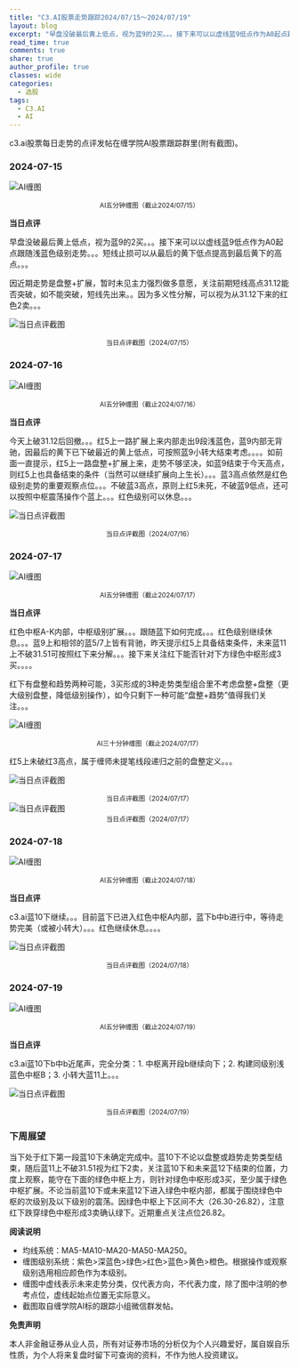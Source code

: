 ```yaml
---
title: "C3.AI股票走势跟踪2024/07/15～2024/07/19"
layout: blog
excerpt: "早盘没破最后黄上低点，视为蓝9的2买。。。接下来可以以虚线蓝9低点作为A0起点跟随浅蓝色级别走势。。。短线止损可以从最后的黄下低点提高到最后黄下的高点。"
read_time: true
comments: true
share: true
author_profile: true
classes: wide
categories:
  - 选股
tags:
  - C3.AI
  - AI
---
```


c3.ai股票每日走势的点评发帖在缠学院AI股票跟踪群里(附有截图)。

### 2024-07-15

![AI缠图](https://file.olim.in/img/2024/AI-20240715-m-c.png)
<small><center>AI五分钟缠图（截止2024/07/15）</center></small>

**当日点评**

早盘没破最后黄上低点，视为蓝9的2买。。。接下来可以以虚线蓝9低点作为A0起点跟随浅蓝色级别走势。。。短线止损可以从最后的黄下低点提高到最后黄下的高点。。。

因近期走势是盘整+扩展，暂时未见主力强烈做多意愿，关注前期短线高点31.12能否突破，如不能突破，短线先出来。。因为多义性分解，可以视为从31.12下来的红色2卖。。。

![当日点评截图](https://file.olim.in/img/2024/AI-20240715-comments-1.png)
<small><center>当日点评截图（2024/07/15）</center></small>

### 2024-07-16

![AI缠图](https://file.olim.in/img/2024/AI-20240716-m-c.png)
<small><center>AI五分钟缠图（截止2024/07/16）</center></small>

**当日点评**

今天上破31.12后回撤。。。红5上一路扩展上来内部走出9段浅蓝色，蓝9内部无背驰，因最后的黄下已下破最近的黄上低点，可按照蓝9小转大结束考虑。。。。如前面一直提示，红5上一路盘整+扩展上来，走势不够坚决，如蓝9结束于今天高点，则红5上也具备结束的条件（当然可以继续扩展向上生长）。。。蓝3高点依然是红色级别走势的重要观察点位。。。不破蓝3高点，原则上红5未死，不破蓝9低点，还可以按照中枢震荡操作个蓝上。。。红色级别可以休息。。。

![当日点评截图](https://file.olim.in/img/2024/AI-20240716-comments-1.png)
<small><center>当日点评截图（2024/07/16）</center></small>

### 2024-07-17

![AI缠图](https://file.olim.in/img/2024/AI-20240717-m-c.png)
<small><center>AI五分钟缠图（截止2024/07/17）</center></small>

**当日点评**

红色中枢A-K内部，中枢级别扩展。。。跟随蓝下如何完成。。。红色级别继续休息。。。蓝9上和相邻的蓝5/7上皆有背驰，昨天提示红5上具备结束条件，未来蓝11上不破31.51可按照红下来分解。。。接下来关注红下能否针对下方绿色中枢形成3买。。。。

红下有盘整和趋势两种可能，3买形成的3种走势类型组合里不考虑盘整+盘整（更大级别盘整，降低级别操作），如今只剩下一种可能“盘整+趋势”值得我们关注。。。

![AI缠图](https://file.olim.in/img/2024/AI-20240717-m30-c.png)
<small><center>AI三十分钟缠图（截止2024/07/17）</center></small>

红5上未破红3高点，属于缠师未提笔线段递归之前的盘整定义。。。

![当日点评截图](https://file.olim.in/img/2024/AI-20240717-comments-1.png)
<small><center>当日点评截图（2024/07/17）</center></small>
![当日点评截图](https://file.olim.in/img/2024/AI-20240717-comments-2.png)
<small><center>当日点评截图（2024/07/17）</center></small>

### 2024-07-18

![AI缠图](https://file.olim.in/img/2024/AI-20240718-m-c.png)
<small><center>AI五分钟缠图（截止2024/07/18）</center></small>

**当日点评**

c3.ai蓝10下继续。。。目前蓝下已进入红色中枢A内部，蓝下b中b进行中，等待走势完美（或被小转大）。。。红色继续休息。。。。

![当日点评截图](https://file.olim.in/img/2024/AI-20240718-comments-1.png)
<small><center>当日点评截图（2024/07/18）</center></small>

### 2024-07-19

![AI缠图](https://file.olim.in/img/2024/AI-20240719-m-c.png)
<small><center>AI五分钟缠图（截止2024/07/19）</center></small>

**当日点评**

c3.ai蓝10下b中b近尾声，完全分类：1. 中枢离开段b继续向下；2. 构建同级别浅蓝色中枢B；3. 小转大蓝11上。。。

![当日点评截图](https://file.olim.in/img/2024/AI-20240719-comments-1.png)
<small><center>当日点评截图（2024/07/19）</center></small>

### 下周展望

当下处于红下第一段蓝10下未确定完成中。蓝10下不论以盘整或趋势走势类型结束，随后蓝11上不破31.51视为红下2卖，关注蓝10下和未来蓝12下结束的位置，力度上观察，能守在下面的绿色中枢上方，则针对绿色中枢形成3买，至少属于绿色中枢扩展。不论当前蓝10下或未来蓝12下进入绿色中枢内部，都属于围绕绿色中枢的次级别及以下级别的震荡。因绿色中枢上下区间不大（26.30-26.82），注意红下跌穿绿色中枢形成3卖确认绿下。近期重点关注点位26.82。

**阅读说明**

* 均线系统：MA5-MA10-MA20-MA50-MA250。
* 缠图级别系统：紫色>深蓝色>绿色>红色>蓝色>黄色>橙色。根据操作或观察级别选用相应颜色作为本级别。
* 缠图中虚线表示未来走势分类，仅代表方向，不代表力度，除了图中注明的参考点位，虚线起始点位置无实际意义。
* 截图取自缠学院AI标的跟踪小组微信群发帖。

**免责声明** 

本人非金融证券从业人员，所有对证券市场的分析仅为个人兴趣爱好，属自娱自乐性质，为个人将来复盘时留下可查询的资料，不作为他人投资建议。

